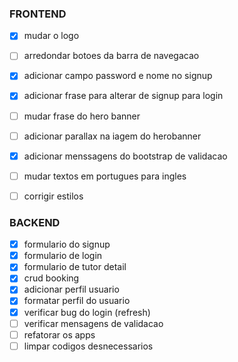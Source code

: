 ### FRONTEND
- [x] mudar o logo
- [ ] arredondar botoes da barra de navegacao
- [x] adicionar campo password e nome no signup
- [x] adicionar frase para alterar de signup para login
- [ ] mudar frase do hero banner
- [ ] adicionar parallax na iagem do herobanner
- [x] adicionar menssagens do bootstrap de validacao 
- [ ] mudar textos em portugues para ingles
- [ ] corrigir estilos


### BACKEND
- [x] formulario do signup
- [x] formulario de login
- [x] formulario de tutor detail
- [x] crud booking
- [x] adicionar perfil usuario
- [x] formatar perfil do usuario
- [x] verificar bug do login (refresh)
- [ ] verificar mensagens de validacao
- [ ] refatorar os apps
- [ ] limpar codigos desnecessarios
